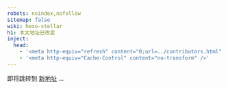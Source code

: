 ```yaml
---
robots: noindex,nofollow
sitemap: false
wiki: hexo-stellar
h1: 本文地址已改变
inject:
  head:
    - '<meta http-equiv="refresh" content="0;url=../contributors.html" />'
    - '<meta http-equiv="Cache-Control" content="no-transform" />'
---
```


即将跳转到 [新地址](../contributors.html) ...